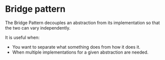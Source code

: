 # Bridge pattern

The Bridge Pattern decouples an abstraction from its implementation so that the two can vary independently.

It is useful when:
- You want to separate what something does from how it does it.
- When multiple implementations for a given abstraction are needed.